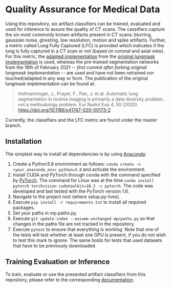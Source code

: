 # Quality Assurance for Medical Data
Using this repository, six artifact classifiers can be trained, evaluated and used for inference to assure the quality of CT scans. The cassifiers capture the six most commonly known artifacts present in CT scans: blurring, gaussian noise, ghosting, low resolution, motion and spike artifacts. Further, a metric called Lung Fully Captured (LFC) is provided which indicates if the lung is fully captured in a CT scan or not (based on coronal and axial view). For this metric, the [adapted implementation](https://github.com/amrane99/lungmask) from the [original lungmask implementation](https://github.com/JoHof/lungmask) is used, whereas the pre-trained segmentation networks from the 18th of February 2021 -- *first commit after forking original lungmask implementation* -- are used and have not been retrained nor touched/adapted in any way or form. The publication of the original lungmask implementation can be found at:
>Hofmanninger, J., Prayer, F., Pan, J. et al. Automatic lung segmentation in routine imaging is primarily a data diversity problem, not a methodology problem. Eur Radiol Exp 4, 50 (2020). https://doi.org/10.1186/s41747-020-00173-2

Currently, the classifiers and the LFC metric are found under the master branch.

## Installation
The simplest way to install all dependencies is by using [Anaconda](https://conda.io/projects/conda/en/latest/index.html):


1. Create a Python3.8 environment as follows: `conda create -n <your_anaconda_env> python=3.8` and activate the environment.
2. Install CUDA and PyTorch through conda with the command specified by [PyTorch](https://pytorch.org/). The command for Linux was at the time `conda install pytorch torchvision cudatoolkit=10.2 -c pytorch`. The code was developed and last tested with the PyTorch version 1.6.
3. Navigate to the project root (where setup.py lives).
4. Execute `pip install -r requirements.txt` to install all required packages.
5. Set your paths in mp.paths.py.
6. Execute `git update-index --assume-unchanged mp/paths.py` so that changes in the paths file are not tracked in the repository.
7. Execute `pytest` to ensure that everything is working. Note that one of the tests will test whether at least one GPU is present, if you do not wish to test this mark to ignore. The same holds for tests that used datasets that have to be previously downloaded.


## Training Evaluation or Inference
To train, evaluate or use the presented artifact classifiers from this repository, please refer to the corresponding [documentation](documentations/JIP.md).
